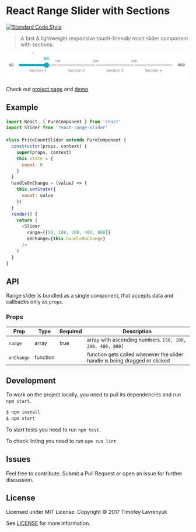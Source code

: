 # React Range Slider with Sections
[![Standard Code Style][std_img]][std_site]
> A fast & lightweight responsive touch-friendly react slider component with sections.

<img src="./demo/slider.png" alt="Slider" />

Check out [project page](https://exelnait.github.io/react-range-slider/) and [demo](https://exelnait.github.io/react-range-slider/demo/index.html)


## Example

```js
import React, { PureComponent } from 'react'
import Slider from 'react-range-slider'

class PriceCountSlider extends PureComponent {
  constructor(props, context) {
    super(props, context)
    this.state = {
      count: 0
    }
  }
  handleOnChange = (value) => {
    this.setState({
      count: value
    })
  }
  render() {
    return (
      <Slider
        range={[50, 100, 200, 400, 800]}
        onChange={this.handleOnChange}
      />
    )
  }
}
```

## API
Range slider is bundled as a single component, that accepts data and callbacks only as `props`.

### Props
Prop   	 			 |  Type      |  Required  |  Description
---------   	     |  -------   |  -------   |  -----------
`range`              |  array     |  true      |  array with ascending numbers. `[50, 100, 200, 400, 800]`
`onChange`  	     |  function  |            |  function gets called whenever the slider handle is being dragged or clicked

## Development
To work on the project locally, you need to pull its dependencies and run `npm start`.

```bash
$ npm install
$ npm start
```

To start tests you need to run `npm test`.

To check linting you need to run `npm run lint`.

## Issues
Feel free to contribute. Submit a Pull Request or open an issue for further discussion.

## License
Licensed under MIT License. Copyright © 2017 Timofey Lavrenyuk

See [LICENSE](./LICENSE) for more information.

[std_img]: https://img.shields.io/badge/code%20style-standard-brightgreen.svg
[std_site]: http://standardjs.com